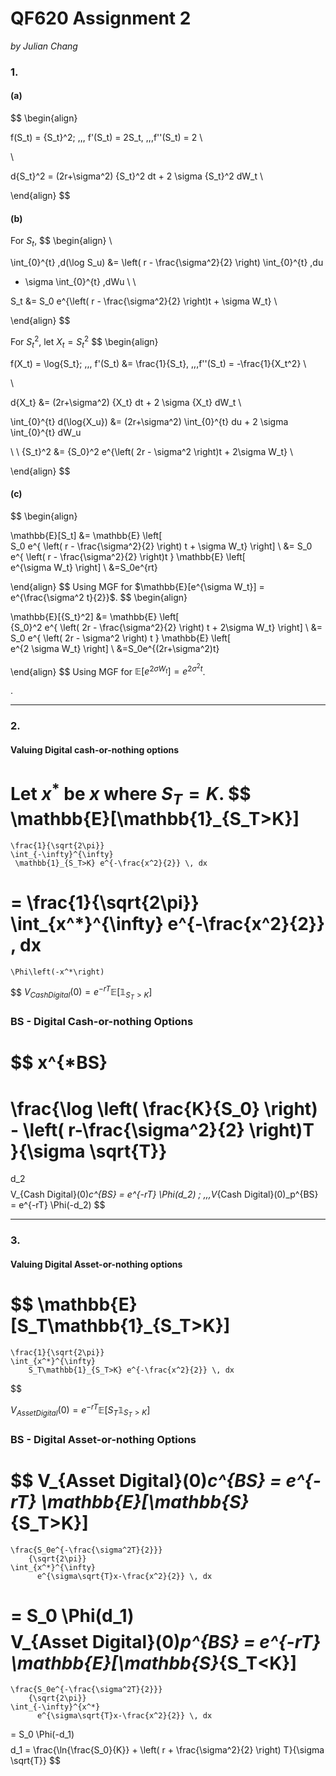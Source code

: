 # QF620 Assignment 2
*by Julian Chang*


### 1. 
#### (a)
$$
\begin{align}


  f(S_t) = {S_t}^2; \,\,\, f'(S_t) = 2S_t, \,\,\,f''(S_t) = 2 \\

\\

d{S_t}^2 = (2r+\sigma^2) {S_t}^2 dt + 2 \sigma {S_t}^2 dW_t \\

\end{align}
$$

#### (b)
For $S_t$,
$$
\begin{align}
\\

\int_{0}^{t} \,d(\log S_u) 
&= 
\left( 
	r - \frac{\sigma^2}{2} 
\right)
\int_{0}^{t} \,du
+ \sigma 
\int_{0}^{t} \,dWu
\\
\\

S_t &=  S_0 e^{\left( 
	r - \frac{\sigma^2}{2} 
\right)t + \sigma W_t}
\\

\end{align}
$$

For ${S_t}^2$, let $X_t = {S_t}^2$
$$
\begin{align}


  f(X_t) = \log{S_t}; \,\,\, f'(S_t) &= \frac{1}{S_t}, \,\,\,f''(S_t) = -\frac{1}{X_t^2} \\

\\

d{X_t} &= (2r+\sigma^2) {X_t} dt + 2 \sigma {X_t} dW_t \\

\int_{0}^{t} d(\log{X_u}) &=  (2r+\sigma^2) \int_{0}^{t} du + 2 \sigma  \int_{0}^{t} dW_u

\\
\\
{S_t}^2 &=  {S_0}^2 e^{\left( 
	2r - \sigma^2 
\right)t + 2\sigma W_t}
\\

\end{align}
$$
#### (c)
$$
\begin{align}

\mathbb{E}[S_t] 
&= 
\mathbb{E}
\left[  
	S_0 e^{
	\left( 
		r - \frac{\sigma^2}{2} 
	\right)
	t + \sigma W_t}
\right]
\\
&= 
S_0 e^{
	\left( 
		r - \frac{\sigma^2}{2} 
	\right)t
}
\mathbb{E}
\left[  
	e^{\sigma W_t}
\right]
\\
&=S_0e^{rt}


\end{align}
$$
Using MGF for $\mathbb{E}[e^{\sigma W_t}] = e^{\frac{\sigma^2 t}{2}}$.
$$
\begin{align}

\mathbb{E}[{S_t}^2] 
&= 
\mathbb{E}
\left[  
	{S_0}^2 e^{
	\left( 
		2r - \frac{\sigma^2}{2} 
	\right)
	t + 2\sigma W_t}
\right]
\\
&= 
S_0 e^{
	\left( 
		2r - \sigma^2 
	\right)
	t
}
\mathbb{E}
\left[  
	e^{2 \sigma W_t}
\right]
\\
&=S_0e^{(2r+\sigma^2)t}

\end{align}
$$
Using MGF for $\mathbb{E}[e^{2 \sigma W_t}] = e^{2 \sigma^2 t}$.





.

---

### 2. 
#### Valuing Digital cash-or-nothing options

Let $x^*$ be $x$ where $S_T = K$. 
$$
\mathbb{E}[\mathbb{1}_{S_T>K}] 
= 
	\frac{1}{\sqrt{2\pi}} 
	\int_{-\infty}^{\infty} 
	 \mathbb{1}_{S_T>K} e^{-\frac{x^2}{2}} \, dx 
=
	\frac{1}{\sqrt{2\pi}} 
	\int_{x^*}^{\infty} 
		e^{-\frac{x^2}{2}} \, dx
= 
	\Phi\left(-x^*\right) 
$$
$V_{Cash Digital}(0) = e^{-rT}\mathbb{E}[\mathbb{1}_{S_T>K}]$

### BS - Digital Cash-or-nothing Options
$$
x^{*BS} 
= 
\frac{\log
\left(
	\frac{K}{S_0}
\right) -
\left(
	r-\frac{\sigma^2}{2}
\right)T
}{\sigma \sqrt{T}}
=
d_2
$$
$$
V_{Cash Digital}(0)_c^{BS} = e^{-rT} \Phi(d_2) ; 
\,\,\,V_{Cash Digital}(0)_p^{BS} = e^{-rT} \Phi(-d_2)
$$

---
### 3.
#### Valuing Digital Asset-or-nothing options

$$
\mathbb{E}[S_T\mathbb{1}_{S_T>K}] 
=
	\frac{1}{\sqrt{2\pi}} 
	\int_{x^*}^{\infty} 
		S_T\mathbb{1}_{S_T>K} e^{-\frac{x^2}{2}} \, dx

$$

$V_{Asset Digital}(0) = e^{-rT}\mathbb{E}[S_T\mathbb{1}_{S_T>K}]$ 

### BS - Digital Asset-or-nothing Options
$$
V_{Asset Digital}(0)_c^{BS} = e^{-rT} \mathbb{E}[\mathbb{S}_{S_T>K}] 
= 
	\frac{S_0e^{-\frac{\sigma^2T}{2}}}
		{\sqrt{2\pi}} 
	\int_{x^*}^{\infty} 
		  e^{\sigma\sqrt{T}x-\frac{x^2}{2}} \, dx 
=
S_0 \Phi(d_1) 
$$
$$
V_{Asset Digital}(0)_p^{BS} = e^{-rT} \mathbb{E}[\mathbb{S}_{S_T<K}] 
= 
	\frac{S_0e^{-\frac{\sigma^2T}{2}}}
		{\sqrt{2\pi}} 
	\int_{-\infty}^{x^*} 
		  e^{\sigma\sqrt{T}x-\frac{x^2}{2}} \, dx 
=
S_0 \Phi(-d_1) 
$$
$$
d_1 
= \frac{\ln{\frac{S_0}{K}} + \left( r + \frac{\sigma^2}{2} \right) T}{\sigma \sqrt{T}}
$$
